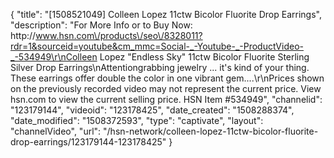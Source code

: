 {
    "title": "[1508521049] Colleen Lopez 11ctw Bicolor Fluorite Drop Earrings",
    "description": "For More Info or to Buy Now: http:\/\/www.hsn.com\/products\/seo\/8328011?rdr=1&sourceid=youtube&cm_mmc=Social-_-Youtube-_-ProductVideo-_-534949\r\nColleen Lopez \"Endless Sky\" 11ctw Bicolor Fluorite Sterling Silver Drop Earrings\nAttentiongrabbing jewelry ... it's kind of your thing. These earrings offer double the color in one vibrant gem....\r\nPrices shown on the previously recorded video may not represent the current price.  View hsn.com to view the current selling price. HSN Item #534949",
    "channelid": "123179144",
    "videoid": "123178425",
    "date_created": "1508288374",
    "date_modified": "1508372593",
    "type": "captivate",
    "layout": "channelVideo",
    "url": "\/hsn-network\/colleen-lopez-11ctw-bicolor-fluorite-drop-earrings\/123179144-123178425"
}
